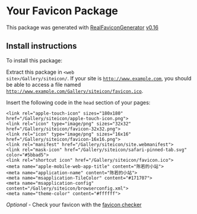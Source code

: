 # Your Favicon Package

This package was generated with [RealFaviconGenerator](https://realfavicongenerator.net/) [v0.16](https://realfavicongenerator.net/change_log#v0.16)

## Install instructions

To install this package:

Extract this package in <code>&lt;web site&gt;/Gallery/siteicon/</code>. If your site is <code>http://www.example.com</code>, you should be able to access a file named <code>http://www.example.com/Gallery/siteicon/favicon.ico</code>.

Insert the following code in the `head` section of your pages:

    <link rel="apple-touch-icon" sizes="180x180" href="/Gallery/siteicon/apple-touch-icon.png">
    <link rel="icon" type="image/png" sizes="32x32" href="/Gallery/siteicon/favicon-32x32.png">
    <link rel="icon" type="image/png" sizes="16x16" href="/Gallery/siteicon/favicon-16x16.png">
    <link rel="manifest" href="/Gallery/siteicon/site.webmanifest">
    <link rel="mask-icon" href="/Gallery/siteicon/safari-pinned-tab.svg" color="#5bbad5">
    <link rel="shortcut icon" href="/Gallery/siteicon/favicon.ico">
    <meta name="apple-mobile-web-app-title" content="陈若的小站">
    <meta name="application-name" content="陈若的小站">
    <meta name="msapplication-TileColor" content="#171707">
    <meta name="msapplication-config" content="/Gallery/siteicon/browserconfig.xml">
    <meta name="theme-color" content="#ffffff">

*Optional* - Check your favicon with the [favicon checker](https://realfavicongenerator.net/favicon_checker)